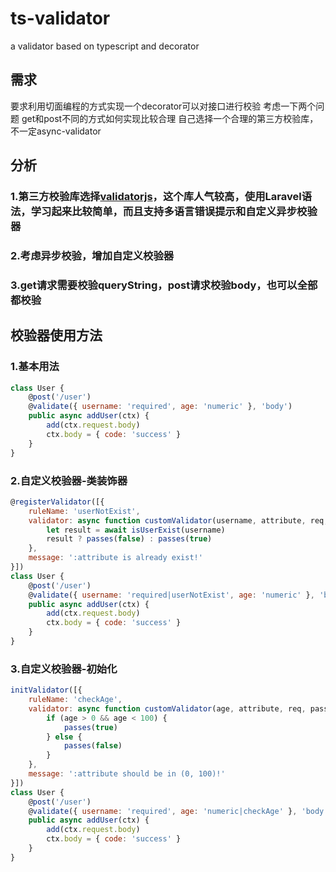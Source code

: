 # ts-validator
a validator based on typescript and decorator

## 需求
要求利用切面编程的方式实现一个decorator可以对接口进行校验
考虑一下两个问题
get和post不同的方式如何实现比较合理
自己选择一个合理的第三方校验库，不一定async-validator

## 分析
### 1.第三方校验库选择[validatorjs](https://github.com/skaterdav85/validatorjs)，这个库人气较高，使用Laravel语法，学习起来比较简单，而且支持多语言错误提示和自定义异步校验器
### 2.考虑异步校验，增加自定义校验器
### 3.get请求需要校验queryString，post请求校验body，也可以全部都校验

## 校验器使用方法
### 1.基本用法
```javascript
class User {
    @post('/user')
    @validate({ username: 'required', age: 'numeric' }, 'body')
    public async addUser(ctx) {
        add(ctx.request.body)
        ctx.body = { code: 'success' }
    }
}
```
### 2.自定义校验器-类装饰器
```javascript
@registerValidator([{
    ruleName: 'userNotExist',
    validator: async function customValidator(username, attribute, req, passes) {
        let result = await isUserExist(username)
        result ? passes(false) : passes(true)
    },
    message: ':attribute is already exist!'
}])
class User {
    @post('/user')
    @validate({ username: 'required|userNotExist', age: 'numeric' }, 'body')
    public async addUser(ctx) {
        add(ctx.request.body)
        ctx.body = { code: 'success' }
    }
}
```
### 3.自定义校验器-初始化
```javascript
initValidator([{
    ruleName: 'checkAge',
    validator: async function customValidator(age, attribute, req, passes) {
        if (age > 0 && age < 100) {
            passes(true)
        } else {
            passes(false)
        }
    },
    message: ':attribute should be in (0, 100)!'
}])
class User {
    @post('/user')
    @validate({ username: 'required', age: 'numeric|checkAge' }, 'body')
    public async addUser(ctx) {
        add(ctx.request.body)
        ctx.body = { code: 'success' }
    }
}
```
